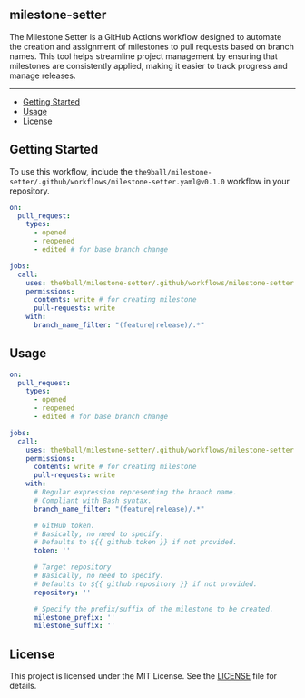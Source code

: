 milestone-setter
---

The Milestone Setter is a GitHub Actions workflow designed to automate the creation and assignment of milestones to pull requests based on branch names. This tool helps streamline project management by ensuring that milestones are consistently applied, making it easier to track progress and manage releases.

---

<!-- START doctoc generated TOC please keep comment here to allow auto update -->
<!-- DON'T EDIT THIS SECTION, INSTEAD RE-RUN doctoc TO UPDATE -->


- [Getting Started](#getting-started)
- [Usage](#usage)
- [License](#license)

<!-- END doctoc generated TOC please keep comment here to allow auto update -->

Getting Started
---
To use this workflow, include the `the9ball/milestone-setter/.github/workflows/milestone-setter.yaml@v0.1.0` workflow in your repository.

```yaml
on:
  pull_request:
    types:
      - opened
      - reopened
      - edited # for base branch change

jobs:
  call:
    uses: the9ball/milestone-setter/.github/workflows/milestone-setter.yaml@v0.1.0
    permissions:
      contents: write # for creating milestone
      pull-requests: write
    with:
      branch_name_filter: "(feature|release)/.*"
```

Usage
---

```yaml
on:
  pull_request:
    types:
      - opened
      - reopened
      - edited # for base branch change

jobs:
  call:
    uses: the9ball/milestone-setter/.github/workflows/milestone-setter.yaml@v0.1.0
    permissions:
      contents: write # for creating milestone
      pull-requests: write
    with:
      # Regular expression representing the branch name.
      # Compliant with Bash syntax.
      branch_name_filter: "(feature|release)/.*"

      # GitHub token.
      # Basically, no need to specify.
      # Defaults to ${{ github.token }} if not provided.
      token: ''

      # Target repository
      # Basically, no need to specify.
      # Defaults to ${{ github.repository }} if not provided.
      repository: ''

      # Specify the prefix/suffix of the milestone to be created.
      milestone_prefix: ''
      milestone_suffix: ''
```

License
---
This project is licensed under the MIT License. See the [LICENSE](LICENSE) file for details.
